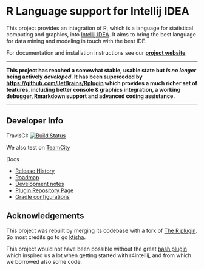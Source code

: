 R Language support for Intellij IDEA
====================================


This project provides an integration of R, which is a language for statistical computing and graphics, into [Intellij IDEA](http://jetbrains.com). It aims to bring the best language for data mining and modeling in touch with the best IDE. 

For documentation and installation instructions see our **[project website](http://holgerbrandl.github.io/r4intellij)**

---

**This project has reached a somewhat stable, usable state but *is no longer* being actively *developed*. It has been superceded by <https://github.com/JetBrains/Rplugin> which provides a much richer set of features, including better console & graphics integration, a working debugger, Rmarkdown support and advanced coding assistance.**

---


Developer Info
--------------

TravisCI: [![Build Status](https://travis-ci.org/holgerbrandl/r4intellij.svg?branch=master)](https://travis-ci.org/holgerbrandl/r4intellij)

 We also test on [TeamCity](https://teamcity.jetbrains.com/project.html?projectId=IntellijIdeaPlugins_RLanguage&tab=projectOverview)

Docs
* [Release History](Changes.md)
* [Roadmap](misc/todo.md) 
* [Development notes](misc/devel_notes.md) 
* [Plugin Repository Page](https://plugins.jetbrains.com/plugin/6632-r-language-support)
* [Gradle configurations](misc/run.md)

Acknowledgements
----------------


This project was rebuilt by merging its codebase with a fork of [The R plugin](https://github.com/ktisha/TheRPlugin). So most credits go to go [ktisha](https://github.com/ktisha).
  
This project would not have been possible without the great [bash plugin](https://plugins.jetbrains.com/plugin/4230?pr=phpStorm) which inspired us a lot when getting started with r4intellij, and from which we borrowed also some code.
